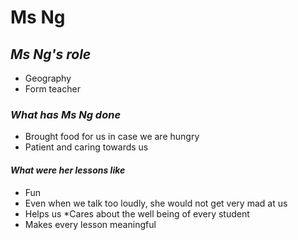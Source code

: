 # **Ms Ng**
## *Ms Ng's role*
* Geography
* Form teacher
### *What has Ms Ng done*
* Brought food for us in case we are hungry
* Patient and caring towards us
#### *What were her lessons like*
* Fun
* Even when we talk too loudly, she would not get very mad at us
* Helps us
*Cares about the well being of every student
* Makes every lesson meaningful


